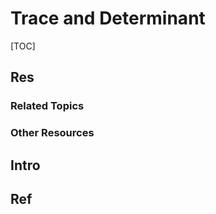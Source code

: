 # Trace and Determinant

[TOC]



## Res
### Related Topics


### Other Resources



## Intro



## Ref
